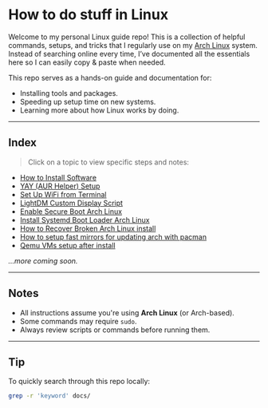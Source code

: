 # How to do stuff in Linux

Welcome to my personal Linux guide repo! This is a collection of helpful
commands, setups, and tricks that I regularly use on my
[Arch Linux](https://archlinux.org)
system. Instead of searching online every time, I’ve documented all the
essentials here so I can easily copy & paste when needed.

This repo serves as a hands-on guide and documentation for:

- Installing tools and packages.
- Speeding up setup time on new systems.
- Learning more about how Linux works by doing.

---

## Index

> Click on a topic to view specific steps and notes:

- [How to Install Software](./docs/how_to_install_software.md)
- [YAY (AUR Helper) Setup](./docs/yay_setup.md)
- [Set Up WiFi from Terminal](./docs/setup_wifi.md)
- [LightDM Custom Display Script](./docs/custom_display_script_with_lightdm.md)
- [Enable Secure Boot Arch Linux](./docs/enable_secure_boot_in_arch_linux.md)
- [Install Systemd Boot Loader Arch Linux](./docs/how_to_install_systemd_boot_loader.md)
- [How to Recover Broken Arch Linux install](./docs/how_recover_broken_arch_linux_install.md)
- [How to setup fast mirrors for updating arch with pacman](./docs/reflector_usage.md)
- [Qemu VMs setup after install](./docs/qemu_vm_setup.md)

_...more coming soon._

---

## Notes

- All instructions assume you're using **Arch Linux** (or Arch-based).
- Some commands may require `sudo`.
- Always review scripts or commands before running them.

---

## Tip

To quickly search through this repo locally:

```bash
grep -r 'keyword' docs/
```
